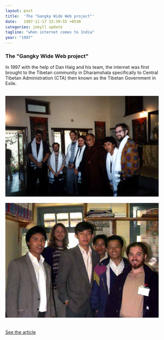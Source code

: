 ```yaml
---
layout: post
title:  'The "Gangky Wide Web project"'
date:   1997-11-17 15:39:55 +0530
categories: jekyll update
tagline: "when internet comes to India"
year: "1997"
---
```

<div class="timeline_right">
   <div class="margin-bottom-medium">
      <div class="timeline_text">
         <h3>The "Gangky Wide Web project"</h3>
         <p>In 1997 with the help of Dan Haig and his team, the internet was first brought to the Tibetan community in Dharamshala specifically to Central Tibetan Administration (CTA) then known as the Tibetan Government in Exile.</p>
      <br/></div>
   </div>
   <div class="timeline_image-wrapper">
      <img src="assets/img/p_hhdl-crew-01.jpg" loading="lazy" width="480">
      <br> <br>
      <img src="assets/img/p_hhdalailama-office-gro-01.jpg" loading="lazy" width="480">
   </div>
   <br>
  
   <br>
   <div class="margin-bottom-xlarge">
      <div class="inline-block">
         <a href="https://web.archive.org/web/20150626144441/http://www.tibetangeeks.com/geeks/history/how_the_internet_came_to_dhasa_tibetans-dan_haig-20130927.html" target="_blank" class="timeline_link w-inline-block">
            <div>See the article</div>
            <img src="https://assets.website-files.com/60dd72519d9f9f67690ae425/60de4e982f499b91260e0e91_open_in_new.svg" loading="lazy" alt="" class="link-icon"/>
         </a>
      </div>
   </div>
</div>
                  